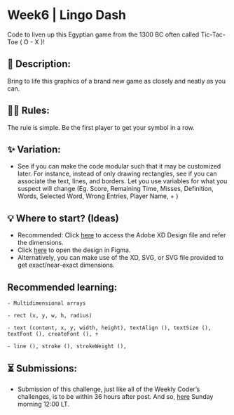 # Week6 | Lingo Dash
Code to liven up this Egyptian game from the 1300 BC often called Tic-Tac-Toe ( O - X )!

## 📃 Description:
Bring to life this graphics of a brand new game as closely and neatly as you can.

## 👩‍⚖️ Rules:
The rule is simple. Be the first player to get your symbol in a row.

## ✨ Variation:
- See if you can make the code modular such that it may be customized later. For instance, instead of only drawing rectangles, see if you can associate the text, lines, and borders. Let you use variables for what you suspect will change (Eg. Score, Remaining Time, Misses, Definition, Words, Selected Word, Wrong Entries, Player Name, + )

## 💡 Where to start? (Ideas)
- Recommended: Click [here](https://github.com/WeeklyCoder/Week6/blob/main/Lingo%20Dash.xd) to access the Adobe XD Design file and refer the dimensions.
- Click [here](https://www.figma.com/file/cT8PtEhspnHaiQAKKgpV61/Weekly-Coder?type=design&node-id=0%3A1&mode=design&t=ryojFeN4ROKz9xMk-1) to open the design in Figma.
- Alternatively, you can make use of the XD, SVG, or SVG file provided to get exact/near-exact dimensions.

## Recommended learning:
```- Multidimensional arrays```

```- rect (x, y, w, h, radius) ```

```- text (content, x, y, width, height), textAlign (), textSize (), textFont (), createFont (), +```

```- line (), stroke (), strokeWeight (), ```

## ⏳ Submissions:
- Submission of this challenge, just like all of the Weekly Coder’s challenges, is to be within 36 hours after post. And so, [here](https://t.me/WeeklyCoder/15) Sunday morning 12:00 LT.

